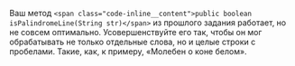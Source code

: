 Ваш метод `<span class="code-inline__content">public boolean isPalindromeLine(String str)</span>` из прошлого задания работает, но не совсем оптимально. Усовершенствуйте его так, чтобы он мог обрабатывать не только отдельные слова, но и целые строки с пробелами. Такие, как, к примеру, «Молебен о коне белом».
